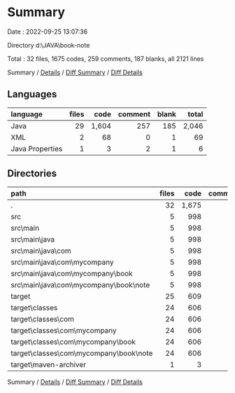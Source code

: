 # Summary

Date : 2022-09-25 13:07:36

Directory d:\\JAVA\\book-note

Total : 32 files,  1675 codes, 259 comments, 187 blanks, all 2121 lines

Summary / [Details](details.md) / [Diff Summary](diff.md) / [Diff Details](diff-details.md)

## Languages
| language | files | code | comment | blank | total |
| :--- | ---: | ---: | ---: | ---: | ---: |
| Java | 29 | 1,604 | 257 | 185 | 2,046 |
| XML | 2 | 68 | 0 | 1 | 69 |
| Java Properties | 1 | 3 | 2 | 1 | 6 |

## Directories
| path | files | code | comment | blank | total |
| :--- | ---: | ---: | ---: | ---: | ---: |
| . | 32 | 1,675 | 259 | 187 | 2,121 |
| src | 5 | 998 | 240 | 183 | 1,421 |
| src\\main | 5 | 998 | 240 | 183 | 1,421 |
| src\\main\\java | 5 | 998 | 240 | 183 | 1,421 |
| src\\main\\java\\com | 5 | 998 | 240 | 183 | 1,421 |
| src\\main\\java\\com\\mycompany | 5 | 998 | 240 | 183 | 1,421 |
| src\\main\\java\\com\\mycompany\\book | 5 | 998 | 240 | 183 | 1,421 |
| src\\main\\java\\com\\mycompany\\book\\note | 5 | 998 | 240 | 183 | 1,421 |
| target | 25 | 609 | 19 | 3 | 631 |
| target\\classes | 24 | 606 | 17 | 2 | 625 |
| target\\classes\\com | 24 | 606 | 17 | 2 | 625 |
| target\\classes\\com\\mycompany | 24 | 606 | 17 | 2 | 625 |
| target\\classes\\com\\mycompany\\book | 24 | 606 | 17 | 2 | 625 |
| target\\classes\\com\\mycompany\\book\\note | 24 | 606 | 17 | 2 | 625 |
| target\\maven-archiver | 1 | 3 | 2 | 1 | 6 |

Summary / [Details](details.md) / [Diff Summary](diff.md) / [Diff Details](diff-details.md)